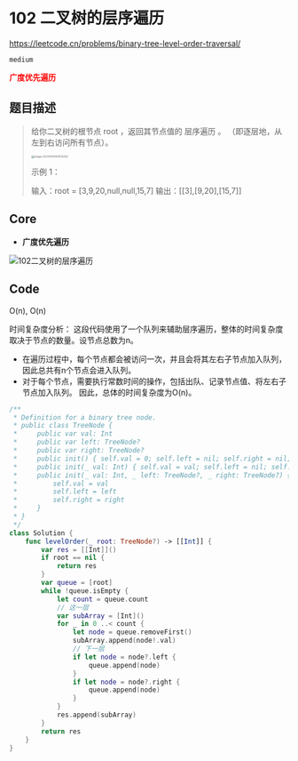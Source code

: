 # 102 二叉树的层序遍历

https://leetcode.cn/problems/binary-tree-level-order-traversal/

`medium`

**<font color=red>广度优先遍历</font>**

## 题目描述

> 给你二叉树的根节点 root ，返回其节点值的 层序遍历 。 （即逐层地，从左到右访问所有节点）。
>
> <img src="/Users/songjiaming/Library/Application Support/typora-user-images/image-20230518143013262.png" alt="image-20230518143013262" style="zoom:33%;" /> 
>
> 示例 1：
>
> 输入：root = [3,9,20,null,null,15,7]
> 输出：[[3],[9,20],[15,7]]



## Core

- **广度优先遍历**

![102二叉树的层序遍历](https://code-thinking.cdn.bcebos.com/gifs/102%E4%BA%8C%E5%8F%89%E6%A0%91%E7%9A%84%E5%B1%82%E5%BA%8F%E9%81%8D%E5%8E%86.gif)

## Code

O(n), O(n)

时间复杂度分析： 这段代码使用了一个队列来辅助层序遍历，整体的时间复杂度取决于节点的数量。设节点总数为n。

- 在遍历过程中，每个节点都会被访问一次，并且会将其左右子节点加入队列，因此总共有n个节点会进入队列。
- 对于每个节点，需要执行常数时间的操作，包括出队、记录节点值、将左右子节点加入队列。 因此，总体的时间复杂度为O(n)。

```swift
/**
 * Definition for a binary tree node.
 * public class TreeNode {
 *     public var val: Int
 *     public var left: TreeNode?
 *     public var right: TreeNode?
 *     public init() { self.val = 0; self.left = nil; self.right = nil; }
 *     public init(_ val: Int) { self.val = val; self.left = nil; self.right = nil; }
 *     public init(_ val: Int, _ left: TreeNode?, _ right: TreeNode?) {
 *         self.val = val
 *         self.left = left
 *         self.right = right
 *     }
 * }
 */
class Solution {
    func levelOrder(_ root: TreeNode?) -> [[Int]] {
        var res = [[Int]]()
        if root == nil {
            return res
        }
        var queue = [root]
        while !queue.isEmpty {
            let count = queue.count
            // 这一层
            var subArray = [Int]()
            for _ in 0 ..< count {
                let node = queue.removeFirst()
                subArray.append(node!.val)
                // 下一层
                if let node = node?.left {
                    queue.append(node)
                }
                if let node = node?.right {
                    queue.append(node)
                }
            }
            res.append(subArray)
        }
        return res
    }
}
```

